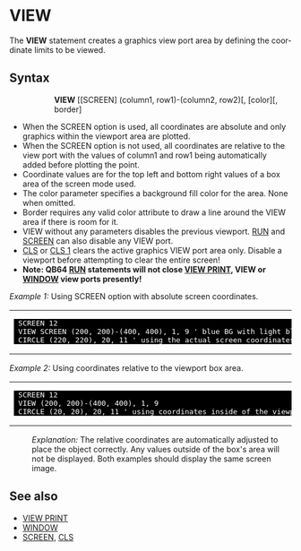 <style>pre.codeide, pre.outputfixed, .outputcrt0 { background-color: #000 !important; color: #FFF !important; }</style><!DOCTYPE html>
<html class="client-nojs" dir="ltr" lang="en">
<head>
<title>VIEW - QB64 Phoenix Edition Wiki</title>
</head>
<body class="mediawiki ltr sitedir-ltr mw-hide-empty-elt ns-0 ns-subject page-VIEW rootpage-VIEW skin-vector action-view skin-vector-legacy vector-feature-language-in-header-enabled vector-feature-language-in-main-page-header-disabled vector-feature-language-alert-in-sidebar-disabled vector-feature-sticky-header-disabled vector-feature-sticky-header-edit-disabled vector-feature-table-of-contents-disabled vector-feature-visual-enhancement-next-disabled">
<div class="mw-body" id="content" role="main">
<a id="top"></a>
<h1 class="firstHeading mw-first-heading" id="firstHeading"><span class="mw-page-title-main">VIEW</span></h1>
<div class="vector-body" id="bodyContent">
<div class="mw-body-content mw-content-ltr" dir="ltr" id="mw-content-text" lang="en"><div class="mw-parser-output"><p>The <b>VIEW</b> statement creates a graphics view port area by defining the coordinate limits to be viewed.
</p>
<h2><span class="mw-headline" id="Syntax">Syntax</span></h2>
<dl><dd><dl><dd><b>VIEW</b> [[SCREEN] (column1, row1)-(column2, row2)[, [color][, border]</dd></dl></dd></dl>
<p>
</p>
<ul><li>When the SCREEN option is used, all coordinates are absolute and only graphics within the viewport area are plotted.</li>
<li>When the SCREEN option is not used, all coordinates are relative to the view port with the values of column1 and row1 being automatically added before plotting the point.</li>
<li>Coordinate values are for the top left and bottom right values of a box area of the screen mode used.</li>
<li>The color parameter specifies a background fill color for the area. None when omitted.</li>
<li>Border requires any valid color attribute to draw a line around the VIEW area if there is room for it.</li>
<li>VIEW without any parameters disables the previous viewport. <a href="RUN" title="RUN">RUN</a> and <a href="SCREEN" title="SCREEN">SCREEN</a> can also disable any VIEW port.</li>
<li><a href="CLS" title="CLS">CLS</a> or <a href="CLS" title="CLS">CLS 1</a> clears the active graphics VIEW port area only. Disable a viewport before attempting to clear the entire screen!</li>
<li><b>Note: QB64 <a href="RUN" title="RUN">RUN</a> statements will not close <a href="VIEW_PRINT" title="VIEW PRINT">VIEW PRINT</a>, <a class="mw-selflink selflink">VIEW</a> or <a href="WINDOW" title="WINDOW">WINDOW</a> view ports presently!</b></li></ul>
<p>
<i>Example 1:</i> Using SCREEN option with absolute screen coordinates.
</p>
<table cellpadding="15px" width="100%">
<tbody><tr>
<td><pre class="codeide"> SCREEN 12
 VIEW SCREEN (200, 200)-(400, 400), 1, 9 ' blue BG with light blue border
 CIRCLE (220, 220), 20, 11 ' using the actual screen coordinates
</pre>
</td></tr></tbody></table>
<p>
<i>Example 2:</i> Using coordinates relative to the viewport box area.
</p>
<table cellpadding="15px" width="100%">
<tbody><tr>
<td><pre class="codeide"> SCREEN 12
 VIEW (200, 200)-(400, 400), 1, 9
 CIRCLE (20, 20), 20, 11 ' using coordinates inside of the viewport
</pre>
</td></tr></tbody></table>
<dl><dd><i>Explanation:</i> The relative coordinates are automatically adjusted to place the object correctly. Any values outside of the box's area will not be displayed. Both examples should display the same screen image.</dd></dl>
<p>
</p>
<h2><span class="mw-headline" id="See_also">See also</span></h2>
<ul><li><a href="VIEW_PRINT" title="VIEW PRINT">VIEW PRINT</a></li>
<li><a href="WINDOW" title="WINDOW">WINDOW</a></li>
<li><a href="SCREEN" title="SCREEN">SCREEN</a>, <a href="CLS" title="CLS">CLS</a></li></ul>
<p>
</p>
<!-- 
NewPP limit report
Cached time: 20240715062229
Cache expiry: 86400
Reduced expiry: false
Complications: [show‐toc]
CPU time usage: 0.017 seconds
Real time usage: 0.025 seconds
Preprocessor visited node count: 17/1000000
Post‐expand include size: 641/2097152 bytes
Template argument size: 0/2097152 bytes
Highest expansion depth: 3/100
Expensive parser function count: 0/100
Unstrip recursion depth: 0/20
Unstrip post‐expand size: 0/5000000 bytes
-->
<!--
Transclusion expansion time report (%,ms,calls,template)
100.00%   14.175      1 -total
 31.76%    4.502      1 Template:PageSyntax
 17.11%    2.425      2 Template:CodeStart
 16.31%    2.312      2 Template:CodeEnd
 15.16%    2.149      1 Template:PageSeeAlso
 14.43%    2.046      1 Template:PageNavigation
-->
<!-- Saved in parser cache with key qb64pnix_mw19894-mwmb_:pcache:idhash:456-0!canonical and timestamp 20240715062229 and revision id 7706.
 -->
</div>
</div>
</div>
</div>
</body>
</html>